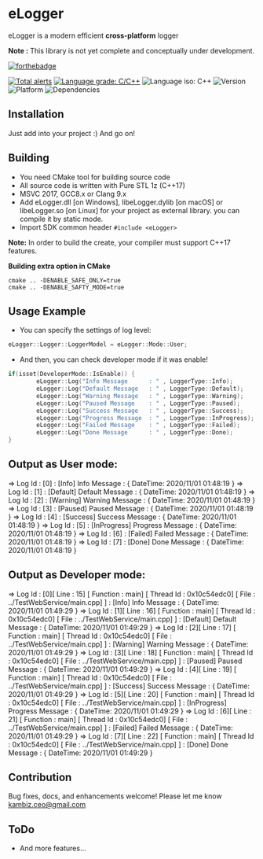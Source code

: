 # eLogger
eLogger is a modern efficient **cross-platform** logger

**Note :** This library is not yet complete and conceptually under development.

[![forthebadge](https://forthebadge.com/images/badges/made-with-c-plus-plus.svg)](https://forthebadge.com)

[![Total alerts](https://img.shields.io/lgtm/alerts/g/Kambiz-Asadzadeh/Kavenegar.svg?logo=lgtm&logoWidth=18)](https://lgtm.com/projects/g/Kambiz-Asadzadeh/RestService/alerts/)
[![Language grade: C/C++](https://img.shields.io/lgtm/grade/cpp/g/Kambiz-Asadzadeh/Kavenegar.svg?logo=lgtm&logoWidth=18)](https://lgtm.com/projects/g/Kambiz-Asadzadeh/RestService/context:cpp)
![Language iso: C++](https://img.shields.io/badge/C%2B%2B-17-blue)
![Version](https://img.shields.io/badge/Version-0.4-lightgrey)
![Platform](https://img.shields.io/badge/Platform-Windows%20%7C%20macOS%20%7C%20Linux%20%7C%20iOS%20%7C%20Android%20%7C%20Web-lightgrey)
![Dependencies](https://img.shields.io/badge/dependencies-Curl%20%7C%20RapidJson-yellow)

## Installation
<p>
Just add into your project :) And go on!
</p>

## Building

- You need CMake tool for building source code
- All source code is written with Pure STL 1z (C++17)
- MSVC 2017, GCC8.x or Clang 9.x
- Add eLogger.dll [on Windows], libeLogger.dylib [on macOS] or libeLogger.so [on Linux] for your project as external library. you can compile it by static mode.
- Import SDK common header ```#include <eLogger>```

**Note:** In order to build the create, your compiler must support C++17 features.

**Building extra option in CMake**
```
cmake .. -DENABLE_SAFE_ONLY=true 
cmake .. -DENABLE_SAFTY_MODE=true 
```

## Usage Example

- You can specify the settings of log level:

```cpp
eLogger::Logger::LoggerModel = eLogger::Mode::User;
```

- And then, you can check developer mode if it was enable!

```cpp
if(isset(DeveloperMode::IsEnable)) {
        eLogger::Log("Info Message      : " , LoggerType::Info);
        eLogger::Log("Default Message   : " , LoggerType::Default);
        eLogger::Log("Warning Message   : " , LoggerType::Warning);
        eLogger::Log("Paused Message    : " , LoggerType::Paused);
        eLogger::Log("Success Message   : " , LoggerType::Success);
        eLogger::Log("Progress Message  : " , LoggerType::InProgress);
        eLogger::Log("Failed Message    : " , LoggerType::Failed);
        eLogger::Log("Done Message      : " , LoggerType::Done);
}
```

## Output as User mode:

 => Log Id : [0] : [Info] Info Message      :  { DateTime: 2020/11/01 01:48:19 }
 => Log Id : [1] : [Default] Default Message   :  { DateTime: 2020/11/01 01:48:19 }
 => Log Id : [2] : [Warning] Warning Message   :  { DateTime: 2020/11/01 01:48:19 }
 => Log Id : [3] : [Paused] Paused Message    :  { DateTime: 2020/11/01 01:48:19 }
 => Log Id : [4] : [Success] Success Message   :  { DateTime: 2020/11/01 01:48:19 }
 => Log Id : [5] : [InProgress] Progress Message  :  { DateTime: 2020/11/01 01:48:19 }
 => Log Id : [6] : [Failed] Failed Message    :  { DateTime: 2020/11/01 01:48:19 }
 => Log Id : [7] : [Done] Done Message      :  { DateTime: 2020/11/01 01:48:19 }
 
 ## Output as Developer mode:

 => Log Id : [0][ Line : 15] [ Function : main] [ Thread Id : 0x10c54edc0] [ File : ../TestWebService/main.cpp] ] : [Info] Info Message      :  { DateTime: 2020/11/01 01:49:29 }
 => Log Id : [1][ Line : 16] [ Function : main] [ Thread Id : 0x10c54edc0] [ File : ../TestWebService/main.cpp] ] : [Default] Default Message   :  { DateTime: 2020/11/01 01:49:29 }
 => Log Id : [2][ Line : 17] [ Function : main] [ Thread Id : 0x10c54edc0] [ File : ../TestWebService/main.cpp] ] : [Warning] Warning Message   :  { DateTime: 2020/11/01 01:49:29 }
 => Log Id : [3][ Line : 18] [ Function : main] [ Thread Id : 0x10c54edc0] [ File : ../TestWebService/main.cpp] ] : [Paused] Paused Message    :  { DateTime: 2020/11/01 01:49:29 }
 => Log Id : [4][ Line : 19] [ Function : main] [ Thread Id : 0x10c54edc0] [ File : ../TestWebService/main.cpp] ] : [Success] Success Message   :  { DateTime: 2020/11/01 01:49:29 }
 => Log Id : [5][ Line : 20] [ Function : main] [ Thread Id : 0x10c54edc0] [ File : ../TestWebService/main.cpp] ] : [InProgress] Progress Message  :  { DateTime: 2020/11/01 01:49:29 }
 => Log Id : [6][ Line : 21] [ Function : main] [ Thread Id : 0x10c54edc0] [ File : ../TestWebService/main.cpp] ] : [Failed] Failed Message    :  { DateTime: 2020/11/01 01:49:29 }
 => Log Id : [7][ Line : 22] [ Function : main] [ Thread Id : 0x10c54edc0] [ File : ../TestWebService/main.cpp] ] : [Done] Done Message      :  { DateTime: 2020/11/01 01:49:29 }
 
## Contribution
Bug fixes, docs, and enhancements welcome! Please let me know kambiz.ceo@gmail.com

## **ToDo**
 * And more features...
